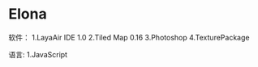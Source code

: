 # Elona

软件：
  1.LayaAir IDE 1.0
  2.Tiled Map 0.16
  3.Photoshop
  4.TexturePackage

语言:
  1.JavaScript


